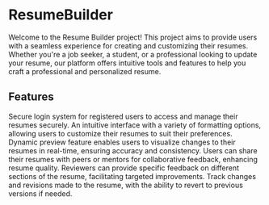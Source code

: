 # ResumeBuilder
Welcome to the Resume Builder project! This project aims to provide users with a seamless experience for creating and customizing their resumes. Whether you're a job seeker, a student, or a professional looking to update your resume, our platform offers intuitive tools and features to help you craft a professional and personalized resume.
## Features
Secure login system for registered users to access and manage their resumes securely.
An intuitive interface with a variety of formatting options, allowing users to customize their resumes to suit their preferences.
Dynamic preview feature enables users to visualize changes to their resumes in real-time, ensuring accuracy and consistency.
Users can share their resumes with peers or mentors for collaborative feedback, enhancing resume quality.
Reviewers can provide specific feedback on different sections of the resume, facilitating targeted improvements.
Track changes and revisions made to the resume, with the ability to revert to previous versions if needed.
